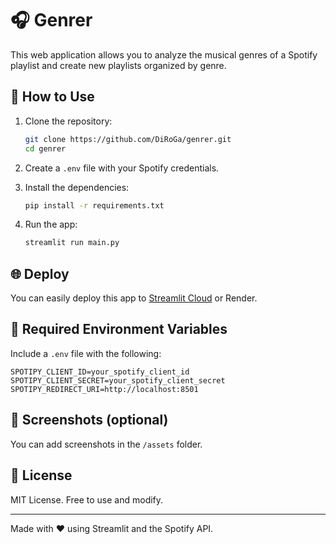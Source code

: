 # 🎧 Genrer

This web application allows you to analyze the musical genres of a Spotify playlist and create new playlists organized by genre.

## 🚀 How to Use

1. Clone the repository:
   ```bash
   git clone https://github.com/DiRoGa/genrer.git
   cd genrer
   ```

2. Create a `.env` file with your Spotify credentials.

3. Install the dependencies:
   ```bash
   pip install -r requirements.txt
   ```

4. Run the app:
   ```bash
   streamlit run main.py
   ```

## 🌐 Deploy

You can easily deploy this app to [Streamlit Cloud](https://streamlit.io/cloud) or Render.

## 🔐 Required Environment Variables

Include a `.env` file with the following:

```env
SPOTIPY_CLIENT_ID=your_spotify_client_id
SPOTIPY_CLIENT_SECRET=your_spotify_client_secret
SPOTIPY_REDIRECT_URI=http://localhost:8501
```

## 📸 Screenshots (optional)

You can add screenshots in the `/assets` folder.

## 📄 License

MIT License. Free to use and modify.

---

Made with ❤️ using Streamlit and the Spotify API.
